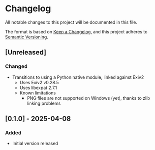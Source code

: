 # Changelog

All notable changes to this project will be documented in this file.

The format is based on [Keep a Changelog](https://keepachangelog.com/en/1.1.0/),
and this project adheres to [Semantic Versioning](https://semver.org/spec/v2.0.0.html).

## [Unreleased]

### Changed

- Transitions to using a Python native module, linked against Exiv2
  - Uses Exiv2 v0.28.5
  - Uses libexpat 2.7.1
  - Known limitations
    - PNG files are not supported on Windows (yet), thanks to zlib linking problems

## [0.1.0] - 2025-04-08

### Added

- Initial version released
